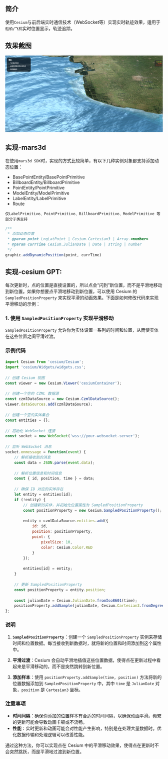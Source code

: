 ## 简介
使用`Cesium`与前后端实时通信技术（WebSocket等）实现实时轨迹效果，适用于`船舶/飞机`实时位置显示，轨迹追踪。

## 效果截图
<img src="./images/实时轨迹.png" style="margin: 0 auto;">


## 实现-mars3d

在使用`mars3d SDK`时，实现的方式比较简单，有以下几种实例对象都支持添加动态位置：

- BasePointEntity/BasePointPrimitive
- BillboardEntity/BillboardPrimitive
- PointEntity/PointPrimitive
- ModelEntity/ModelPrimitive
- LabelEntity/LabelPrimitive
- Route

`仅LabelPrimitive、PointPrimitive、BillboardPrimitive、ModelPrimitive 等部分子类支持`

``` js
/**
 * 添加动态位置
 * @param point LngLatPoint | Cesium.Cartesian3 | Array.<number>
 * @param currTime Cesium.JulianDate | Date | string | number
 */
graphic.addDynamicPosition(point, currTime)
```

## 实现-cesium GPT:


每次更新时，点的位置是直接设置的，所以点会“闪到”新位置，而不是平滑地移动到新位置。如果你想要点平滑地移动到新位置，可以使用 Cesium 的 `SampledPositionProperty` 来实现平滑的动画效果。下面是如何修改代码来实现平滑移动的示例：

### 1. **使用 `SampledPositionProperty` 实现平滑移动**

`SampledPositionProperty` 允许你为实体设置一系列的时间和位置，从而使实体在这些位置之间平滑过渡。

### 示例代码

```javascript
import Cesium from 'cesium/Cesium';
import 'cesium/Widgets/widgets.css';

// 创建 Cesium 视图
const viewer = new Cesium.Viewer('cesiumContainer');

// 创建一个空的 CZML 数据源
const czmlDataSource = new Cesium.CzmlDataSource();
viewer.dataSources.add(czmlDataSource);

// 创建一个空的实体集合
const entities = {};

// 初始化 WebSocket 连接
const socket = new WebSocket('wss://your-websocket-server');

// 监听 WebSocket 消息
socket.onmessage = function(event) {
    // 解析接收到的消息
    const data = JSON.parse(event.data);

    // 解析位置信息和时间信息
    const { id, position, time } = data;

    // 确保 ID 对应的实体存在
    let entity = entities[id];
    if (!entity) {
        // 创建新的实体，并初始化位置属性为 SampledPositionProperty
        const positionProperty = new Cesium.SampledPositionProperty();
        
        entity = czmlDataSource.entities.add({
            id: id,
            position: positionProperty,
            point: {
                pixelSize: 10,
                color: Cesium.Color.RED
            }
        });

        entities[id] = entity;
    }
    
    // 更新 SampledPositionProperty
    const positionProperty = entity.position;
    
    const julianDate = Cesium.JulianDate.fromIso8601(time);
    positionProperty.addSample(julianDate, Cesium.Cartesian3.fromDegrees(position.longitude, position.latitude));
};
```

### 说明

1. **`SampledPositionProperty`**：创建一个 `SampledPositionProperty` 实例来存储时间和位置数据。每当接收到新数据时，就将新的位置和时间添加到这个属性中。

2. **平滑过渡**：Cesium 会自动平滑地插值这些位置数据，使得点在更新过程中看起来是平滑移动的，而不是突然跳转到新位置。

3. **添加样本**：使用 `positionProperty.addSample(time, position)` 方法将新的位置数据添加到 `SampledPositionProperty` 中，其中 `time` 是 `JulianDate` 对象，`position` 是 `Cartesian3` 坐标。

### 注意事项

- **时间间隔**：确保你添加的位置样本有合适的时间间隔，以确保动画平滑。频繁的更新可能会导致动画卡顿或不流畅。
- **性能**：实时更新和动画可能会对性能产生影响，特别是在处理大量数据时。优化数据传输和处理逻辑可以改善性能。

通过这种方法，你可以实现点在 Cesium 中的平滑移动效果，使得点在更新时不会突然跳跃，而是平滑地过渡到新位置。
